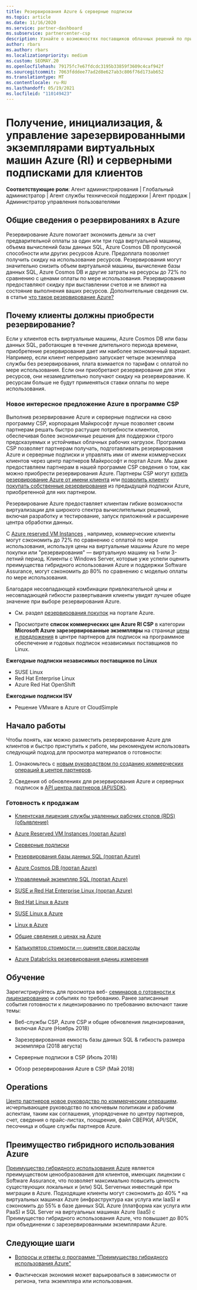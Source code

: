 ```yaml
---
title: Резервирования Azure & серверные подписки
ms.topic: article
ms.date: 11/16/2020
ms.service: partner-dashboard
ms.subservice: partnercenter-csp
description: Узнайте о возможностях поставщиков облачных решений по приобретению, подготовке и управлению резервированиями Azure и серверными подписками для клиентов.
author: rbars
ms.author: rbars
ms.localizationpriority: medium
ms.custom: SEOMAY.20
ms.openlocfilehash: 79175fc7e67fdcdc3195b33859f3609c4caf942f
ms.sourcegitcommit: 7063fdddee77ad2d8e627ab3c806f76d173ab652
ms.translationtype: MT
ms.contentlocale: ru-RU
ms.lasthandoff: 05/19/2021
ms.locfileid: "110149423"
---
```

# <a name="acquire-provision--manage-azure-reserved-vm-instances-ri--server-subscriptions-for-customers"></a>Получение, инициализация, & управление зарезервированными экземплярами виртуальных машин Azure (RI) и серверными подписками для клиентов


**Соответствующие роли**: Агент администрирования | Глобальный администратор | Агент службы технической поддержки | Агент продаж | Администратор управления пользователями


## <a name="what-are-azure-reservations"></a>Общие сведения о резервированиях в Azure

Резервирование Azure помогает экономить деньги за счет предварительной оплаты за один или три года виртуальной машины, объема вычислений базы данных SQL, Azure Cosmos DB пропускной способности или других ресурсов Azure. Предоплата позволяет получить скидку на использование ресурсов. Резервирования могут значительно снизить объем виртуальной машины, вычисление базы данных SQL, Azure Cosmos DB и другие затраты на ресурсы до 72% по сравнению с ценами оплаты по мере использования. Резервирования предоставляют скидку при выставлении счетов и не влияют на состояние выполнения ваших ресурсов. Дополнительные сведения см. в статье [что такое резервирование Azure?](/azure/billing/billing-save-compute-costs-reservations)

## <a name="why-should-customers-buy-a-reservation"></a>Почему клиенты должны приобрести резервирование?

Если у клиентов есть виртуальные машины, Azure Cosmos DB или базы данных SQL, работающие в течение длительного периода времени, приобретение резервирования дает им наиболее экономичный вариант. Например, если клиент непрерывно запускает четыре экземпляра службы без резервирования, плата взимается по тарифам с оплатой по мере использования. Если они приобретают резервирование для этих ресурсов, они незамедлительно получают скидку на резервирование. К ресурсам больше не будут применяться ставки оплаты по мере использования.

### <a name="compelling-new-azure-offer-in-csp"></a>Новое интересное предложение Azure в программе CSP

Выполнив резервирование Azure и серверные подписки на свою программу CSP, корпорация Майкрософт лучше позволяет своим партнерам решать быстро растущие потребности клиентов, обеспечивая более экономичные решения для поддержки строго предсказуемых и устойчивых облачных рабочих нагрузок. Программа CSP позволяет партнерам получать, подготавливать резервирования Azure и серверные подписки и управлять ими от имени коммерческих клиентов через центр партнеров Майкрософт и портал Azure.
Мы даже предоставляем партнерам в нашей программе CSP сведения о том, как можно приобрести резервирования Azure. Партнеры CSP могут [купить резервирование Azure от имени клиента](azure-reservations-buying.md) или [позволить клиенту покупать собственные резервирования](give-customers-permission.md) из предыдущей подписки Azure, приобретенной для них партнером.

Резервирование Azure предоставляет клиентам гибкие возможности виртуализации для широкого спектра вычислительных решений, включая разработку и тестирование, запуск приложений и расширение центра обработки данных.

С [Azure reserved VM Instances](https://azure.microsoft.com/pricing/reserved-vm-instances/) , например, коммерческие клиенты могут сэкономить до 72% по сравнению с оплатой по мере использования, используя цены на виртуальные машины Azure по мере покупки или "резервирования" — виртуальную машину на 1-или 3-летний период. Клиенты с Windows Server, которые уже успели оценить преимущества гибридного использования Azure и поддержки Software Assurance, могут сэкономить до 80% по сравнению с моделью оплаты по мере использования.

Благодаря несовпадающей комбинации привлекательной цены и несовпадающей гибкости развертывания клиенты увидят лучшее общее значение при выборе резервирования Azure.

- См. раздел [резервирования покупок](/azure/cost-management-billing/reservations/prepare-buy-reservation#purchase-reservations) на портале Azure.

- Просмотрите **список коммерческих цен Azure RI CSP** в категории **Microsoft Azure зарезервированные экземпляры** на странице [цены и предложения](https://partner.microsoft.com/dashboard/sell/pricingandoffers) в центре партнеров для подписок на программное обеспечение и годовых подписок независимых поставщиков по Linux.


 
**Ежегодные подписки независимых поставщиков по Linux**

- SUSE Linux
- Red Hat Enterprise Linux
- Azure Red Hat OpenShift

**Ежегодные подписки ISV**

- Решение VMware в Azure от CloudSimple

## <a name="getting-started"></a>Начало работы

Чтобы понять, как можно разместить резервирование Azure для клиентов и быстро приступить к работе, мы рекомендуем использовать следующий подход для просмотра материалов о готовности:

1. Ознакомьтесь с [новым руководством по созданию коммерческих операций в центре партнеров](https://partner.microsoft.com/resources/detail/partner-center-new-commerce-operations-guide-pdf).

2. Сведения об обновлениях для резервирования Azure и серверных подписок в [API центра партнеров (API/SDK)](/partner-center/develop/purchase-azure-reserved-vm-instances).


### <a name="sales-readiness"></a>Готовность к продажам

- [Клиентская лицензия службы удаленных рабочих столов (RDS) (объявление)](https://cloudblogs.microsoft.com/windowsserver/2018/10/03/remote-desktop-services-2019-generally-available-with-windows-server-2019/)

- [Azure Reserved VM Instances (портал Azure)](/azure/virtual-machines/windows/prepay-reserved-vm-instances)

- [Серверные подписки](./csp-software-subscriptions.md)

- [Резервирования базы данных SQL (портал Azure)](/azure/sql-database/sql-database-reserved-capacity)

- [Azure Cosmos DB (портал Azure)](/azure/cosmos-db/cosmos-db-reserved-capacity)

- [Управляемый экземпляр SQL (портал Azure)](/azure/sql-database/sql-database-managed-instance)

- [SUSE и Red Hat Enterprise Linux (портал Azure)](/azure/virtual-machines/linux/prepay-suse-software-charges)

- [Red Hat Linux в Azure](https://azure.com/redhat)

- [SUSE Linux в Azure](https://azure.microsoft.com/overview/linux-on-azure/suse/)

- [Linux в Azure](https://azure.microsoft.com/overview/linux-on-azure/)

- [Общие сведения о ценах на Azure](https://azure.microsoft.com/pricing/)

- [Калькулятор стоимости — оцените свои расходы](https://azure.microsoft.com/pricing/calculator)

- [Azure Databricks резервирования единиц измерения](/azure/billing/billing-prepay-databricks-reserved-capacity)


## <a name="training"></a>Обучение

Зарегистрируйтесь для просмотра веб- [семинаров о готовности к лицензированию](https://commercial-licensing.eventbuilder.com/FY2019_ALL) и событиях по требованию.
Ранее записанные события готовности к лицензированию по требованию включают такие темы:

- Веб-службы CSP, Azure CSP и общие обновления лицензирования, включая Azure (Ноябрь 2018)

- Зарезервированная емкость базы данных SQL & гибкость размера экземпляра (2018 августа)

- Серверные подписки в CSP (Июль 2018)

- Обзор резервирования Azure в CSP (Май 2018)

## <a name="operations"></a>Operations

[Центр партнеров новое руководство по коммерческим операциям](https://partner.microsoft.com/resources/detail/partner-center-new-commerce-operations-guide-pdf). исчерпывающее руководство по ключевым политикам и рабочим аспектам, таким как соглашения, упорядочение по центру партнеров, счет, сведения о прайс-листах, поощрения, файл СВЕРКИ, API/SDK, песочница и общие службы партнеров Azure.

## <a name="azure-hybrid-benefit"></a>Преимущество гибридного использования Azure

[Преимущество гибридного использования Azure](https://azure.microsoft.com/pricing/hybrid-benefit) является преимуществом ценообразования для клиентов, имеющих лицензии с Software Assurance, что позволяет максимально повысить ценность существующих локальных и (или) SQL Serverных инвестиций при миграции в Azure. Подходящие клиенты могут сэкономить до 40% * на виртуальных машинах Azure (инфраструктура как услуга или IaaS) и сэкономить до 55% в базе данных SQL Azure (платформа как услуга или PaaS) и SQL Server на виртуальных машинах Azure (IaaS) с Преимущество гибридного использования Azure, что повышает до 80% при объединении с зарезервированными экземплярами Azure.

## <a name="next-steps"></a>Следующие шаги

- [Вопросы и ответы о программе "Преимущество гибридного использования Azure"](https://azure.microsoft.com/pricing/hybrid-benefit/faq/)

* Фактическая экономия может варьироваться в зависимости от региона, типа экземпляра или использования.